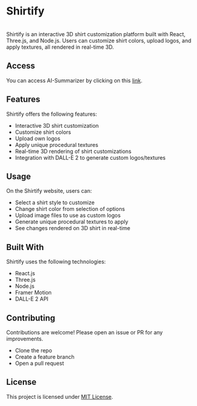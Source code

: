 # Shirtify
<br />
Shirtify is an interactive 3D shirt customization platform built with React, Three.js, and Node.js. Users can customize shirt colors, upload logos, and apply textures, all rendered in real-time 3D.

## Access
You can access AI-Summarizer by clicking on this [link](https://shirtify-me.vercel.app/).

## Features
Shirtify offers the following features:
- Interactive 3D shirt customization
- Customize shirt colors
- Upload own logos
- Apply unique procedural textures
- Real-time 3D rendering of shirt customizations
- Integration with DALL-E 2 to generate custom logos/textures

## Usage
On the Shirtify website, users can:
- Select a shirt style to customize
- Change shirt color from selection of options
- Upload image files to use as custom logos
- Generate unique procedural textures to apply
- See changes rendered on 3D shirt in real-time

## Built With
Shirtify uses the following technologies:
- React.js
- Three.js
- Node.js
- Framer Motion
- DALL-E 2 API

## Contributing
Contributions are welcome! Please open an issue or PR for any improvements.
- Clone the repo
- Create a feature branch
- Open a pull request

## License
This project is licensed under [MIT License](https://opensource.org/licenses/MIT).
